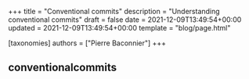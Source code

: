 +++
title = "Conventional commits"
description = "Understanding conventional commits"
draft = false
date = 2021-12-09T13:49:54+00:00
updated = 2021-12-09T13:49:54+00:00
template = "blog/page.html"

[taxonomies]
authors = ["Pierre Baconnier"]
+++

## conventionalcommits